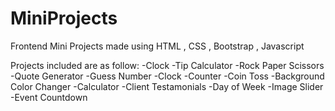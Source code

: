 # MiniProjects
Frontend Mini Projects made using HTML , CSS ,  Bootstrap , Javascript

Projects included are as follow:
-Clock
-Tip Calculator
-Rock Paper Scissors
-Quote Generator
-Guess Number
-Clock
-Counter
-Coin Toss
-Background Color Changer
-Calculator
-Client Testamonials
-Day of Week
-Image Slider
-Event Countdown
